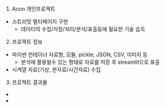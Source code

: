 1. Acon 개인프로젝트
- 스트리밋 멀티페이지 구현 
  - 데이터의 수집/저장/처리/분석/표출등에 필요한 기술 습득
 
2. 프로젝트 정보

- 파이썬 컨테이너 자료형, 모듈, pickle, JSON, CSV, 이미지 등 
  - 분석에 활용될수 있는 형태로 자료를 저장 후 streamlit으로 표출
- 시계열 자료(기상, 분자료/시간자료) 수집

3. 프로젝트 결과물
- 

- 

